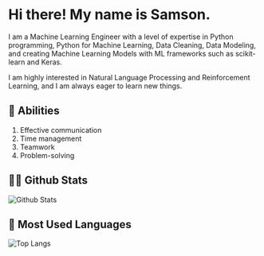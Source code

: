 # Hi there! My name is Samson.
I am a Machine Learning Engineer with a level of expertise in Python programming, Python for Machine Learning, Data Cleaning, Data Modeling, and creating Machine Learning Models with ML frameworks such as scikit-learn and Keras.


I am highly interested in Natural Language Processing and Reinforcement Learning, and I am always eager to learn new things.

## 💪 Abilities
1. Effective communication 
2. Time management 
3. Teamwork 
4. Problem-solving

## 👨‍💻 Github Stats
![Github Stats](https://github-readme-stats.vercel.app/api?username=LOVE-DOCTOR&count_private=true&show_icons=true&include_all_commits=true)

## 📖 Most Used Languages
![Top Langs](https://github-readme-stats.vercel.app/api/top-langs/?username=LOVE-DOCTOR&hide=TeX&layout=compact)

